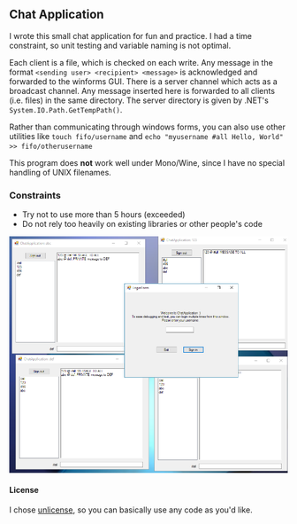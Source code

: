 ## Chat Application

I wrote this small chat application for fun and practice. I had a time constraint, so unit testing and variable naming is not optimal.

Each client is a file, which is checked on each write. Any message in the format
`<sending user> <recipient> <message>`
is acknowledged and forwarded to the winforms GUI.
There is a server channel which acts as a broadcast channel. Any message inserted here is forwarded to all clients (i.e. files) in the same directory. The server directory is given by .NET's `System.IO.Path.GetTempPath()`.  

Rather than communicating through windows forms, you can also use other utilities like `touch fifo/username` and `echo "myusername #all Hello, World" >> fifo/otherusername`

This program does **not** work well under Mono/Wine, since I have no special handling of UNIX filenames.

### Constraints  
  * Try not to use more than 5 hours (exceeded)
  * Do not rely too heavily on existing libraries or other people's code

  
![Screenshot](bin/screenshot.PNG "Screenshot")

#### License
I chose [unlicense](http://unlicense.org/), so you can basically use any code as you'd like.
